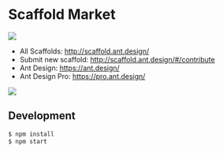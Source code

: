# Scaffold Market

[![](https://img.shields.io/travis/ant-design/scaffold-market.svg?style=flat-square)](https://travis-ci.org/ant-design/scaffold-market)

- All Scaffolds: http://scaffold.ant.design/
- Submit new scaffold: http://scaffold.ant.design/#/contribute
- Ant Design: https://ant.design/
- Ant Design Pro: https://pro.ant.design/

![](https://user-images.githubusercontent.com/507615/52533582-dd115b00-2d70-11e9-8b73-a2379fae3eb8.png)

## Development

```bash
$ npm install
$ npm start
```
